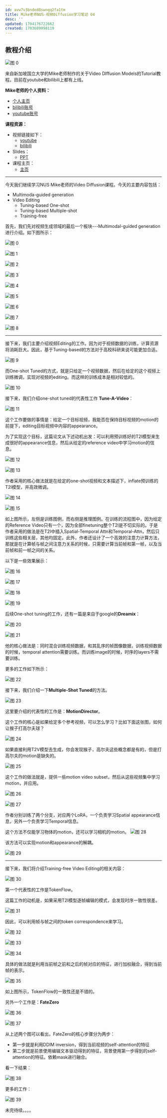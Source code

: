 ```yaml
---
id: avw7v3bnded8swnqq2fa1tm
title: Mike老师NUS-视频Diffusion学习笔记 04
desc: ''
updated: 1704176722662
created: 1703609998119
---
```



## **教程介绍**

![图 0](assets/images/cba65fa80c9c8c40d3cc610f3c5a7c086a1263da71f8027ea048ba176540132c.png)  

来自新加坡国立大学的Mike老师制作的关于Video DIffusion Models的Tutorial教程。目前在youtube和bilibili上都有上线。

**Mike老师的个人资料：**
* [个人主页](https://www.comp.nus.edu.sg/cs/people/mikeshou/)
* [bilibili账号](https://space.bilibili.com/1409032486)
* [youtube账号](https://www.youtube.com/@mikeshou1749)
  
**课程资源：**
* 视频链接如下：
  * [youtube](https://www.youtube.com/watch?v=0K56LA821ys) 
  * [bilibili](https://www.bilibili.com/video/BV1jN4y1879z/?spm_id_from=333.1007.0.0&vd_source=45b600ad98b8c54b21b9561915c1ba61)
* Slides：
  * [PPT](https://www.dropbox.com/scl/fi/u7jgodz3tz01bzd5uftog/Video-Diffusion-Tutorial-Prof-Mike-Shou-NUS-2023-Dec-15.pdf?rlkey=de6axl9dnjhz1ub0wmpwmpq4f&dl=0)
* 课程主页：
  * [主页](https://sites.google.com/view/showlab/tutorial)

---

今天我们继续学习NUS Mike老师的Video Diffusion课程。今天的主要内容包括：

* Multimoda-guided generation
* Video Editing 
  * Tuning-based One-shot
  * Tuning-based Multiple-shot
  * Training-free


首先，我们先对视频生成领域的最后一个板块---Multimodal-guided generation进行介绍。如下图所示：

![图 0](assets/images/d94287905372493a1e51eebe0aeaa840aa8be3650cef10dca0b98a7026554862.png)  

![图 1](assets/images/6111c9abf599aef64b6d6c3770d419163acb1f067541b3524b971ffc5fa775df.png)  

![图 2](assets/images/186be0f63b283d8922ac095d9e41e9e57c5461ec36f88cfdb2cb42ce0f6c740b.png)  

![图 3](assets/images/2c66bd368c81c336c20d6e67397d83e27af0ddec800e76bb473a3ca5315d54cb.png)  


![图 4](assets/images/4de2c5011b8f2004cb10091c5796b8241a48cc65d8e3594d7959456b9d37e09c.png)  


![图 5](assets/images/69cebbd20103d2bcf705039a07eeae2924168a2e898158ef4095fcb192a68b4f.png)  


![图 6](assets/images/147d0c88022f0dce05c6111414941805e0dfb4b1b1b956fc63b6c6383cdb30b0.png)  


![图 7](assets/images/b5d49ba559b2471f58c5b7d198d9fce89c6303becf1abda0f89b95756c6fd2a9.png)  


![图 8](assets/images/1ee9e194857d0ad04971d58419673a8b83ead801158a3027fed37a79e8a038f9.png)  



---


接下来，我们主要介绍视频Editing的工作。因为对于视频数据的训练，计算资源将消耗巨大。因此，基于Tuning-based的方法对于高校科研来说可能更加合适。

![图 9](assets/images/961d34beb28fd21784973f148a1da973081846a224b6a5d03de0a7c716ba9b12.png)  

而One-shot Tuned的方式，就是只给定一个视频数据，然后在给定的这个视频上训练微调，实现对视频的editing。而这样的训练成本是相对较低的。

![图 10](assets/images/e6987b18393bd98df0d6b228462e822cbf8a0c83edda4697c02c72550f721efd.png)  

接下来，我们介绍one-shot tuned的代表性工作 **Tune-A-Video**：

![图 11](assets/images/daef69ce504b0ace1373966feb8de8426d5c17f358105eb7f769c35d27d78156.png)  

这个工作要做的事情是：给定一个目标视频，我能否在保持目标视频的motion的前提下，editing目标视频中内容的appearance。

为了实现这个目标，这篇论文从下述动机出发：可以利用预训练好的T2I模型来生成很好的appearance信息，然后从给定的reference video中学习motion的信息。

![图 12](assets/images/16ad2a862e1d940b46e74861486f44d92968d718069801c2b2943ba8cdbf3163.png)  

![图 13](assets/images/ee7c6502dc4b669df718fd6381c467b796973b5f49c9fdf75f82eeb85381deee.png)  

作者采用的核心做法就是在给定的one-shot视频和文本描述下，inflate预训练的T2I模型，并高效微调。

![图 14](assets/images/825d76b09bb1051d057ecb92a0404556f88ec2eb7a1ae83ee0c6396d1e05e856.png)  

![图 15](assets/images/a69a32447f97c808c4152eb3ee3a01e28a7e2a575f46ad991ee9c8a6d66956d8.png)  


如上图所示，左侧是训练图例，而右侧是推理图例。在训练的流程图中，因为给定的Reference Video只有一个，因为全部finetuning整个T2I是不切实际的。于是作者采用的做法是在T2I中插入Spatial-Temporal Attn和Temporal-Attn，然后只训练这些相关层，其他均固定。此外，作者还设计了一个高效的注意力计算方法，那就是在计算帧与帧之间注意力关系的时候，只需要计算当前帧和第一帧，以及当前帧和前一帧之间的关系。

以下是一些效果展示：

![图 16](assets/images/09816e9d323deda92302e86b1039ed47e2aa19e70570f8634ffc3253950a120c.png)  

![图 17](assets/images/bead04270dd34b9c48fea72d5fad57a8afd40f11ca9e50819b803feb4c0d41e2.png)  

![图 18](assets/images/1d7db3ffff7ad09b9ff33d875f4d25bc0afded7be333fdab31ee2432a43e9dc4.png)  

![图 19](assets/images/12c0b1eb1d8d448ce657bb97c13d321775f5dc54259da1a9d749f822ccfc9c22.png)  

后续One-shot tuning的工作，还有一篇是来自于google的**Dreamix**：

![图 20](assets/images/6dceb05d2c78ab17e34fd284fa128f9c9d2520c056e305821915f217cc42d29a.png)  

![图 21](assets/images/44c47c7d6004bcc5d2a5f6bbcc4947a5bbeb9219551f9c7ed47571629238e3cc.png)  


他的核心做法是：同时混合训练视频数据，和其乱序的帧图像数据，训练视频数据的时候，temporal attention需要训练。而训练image的时候，时序的layers不需要训练。

更多的工作如下所示：

![图 22](assets/images/da0766c2de8a8ad31be53398a202097f42b81b4984677c4cef7b3b99a2f7d686.png)  


接下来，我们介绍一下**Multiple-Shot Tuned**的方法。

![图 23](assets/images/bfa9b1b6676d65194297e00d2cf0ebc16147a20e2fd043e73c7c4bacf98fda57.png)  

这里要介绍的代表性的工作是：**MotionDirector**。

这个工作的核心是如果给定多个参考视频，可以怎么学习？比如下面这张图，如何让猴子打高尔夫球？


![图 24](assets/images/71e31f290b5609679428f38963a056f7fcf071e978eff1b03475732bbf76f7ad.png)  


如果直接利用T2V模型去生成，你会发现猴子，高尔夫这些概念都是有的，但是打高尔夫的motion是缺失的。

![图 25](assets/images/a6d5f5cadba8a7151f9295a12b66b88823dba1e9fa23344e40e84d387cbd1ffe.png)  


这个工作的做法就是，提供一些motion video subset，然后从这些视频集中学习motion，并应用。

![图 26](assets/images/38162f3cd66849466e4ac69ebed5fd3c983544f70bdc823ab3a346325ddbf94f.png)  

![图 27](assets/images/6a488fce9e0bcca0e23021691bc52f9508203ec5f55bbb48181754d7b246bce9.png)  

作者分别训练了两个分支，对应两个LoRA，一个负责学习Spatial appearance信息，另外一个负责学习Temporal信息。


这个方法不仅能学习物体的motion，还可以学习相机的motion。
![图 28](assets/images/d0625a1bc6481212ca36d8227d4679aa04ca30ab2d6cd42b1cbb55a04630b312.png)  

该方法可以实现motion和appearance的解耦。

![图 29](assets/images/7b029baaf11766288e5c2e1dd445243c25e37c46f42fe387663ad147f5be6928.png)  

---

接下来，我们将介绍Training-free Video Editing的相关内容：

![图 30](assets/images/38f1fff63be171a8bb0934df1f7cd02d367ef395e68d834a83cffecadd95ca84.png)  

第一个代表性的工作是TokenFlow。

这篇工作的动机是，如果采用T2I模型逐帧编辑的模式，会发现时序一致性很差。

![图 31](assets/images/2f52319fd6ff2b3fa00edf5d6323cff6556044968681b072bd62931c8f7ca57a.png)  

因此，可以利用帧与帧之间的token correspondence来学习。

![图 32](assets/images/1bf60c0be78641bf39e97978426db54191f3e99f32d16103fe2a2a859c54e0d4.png)  

![图 33](assets/images/24221bfbd5dfb4232d90b7792320bedc8be2fc08ab6d998eb37b918acff65c6f.png)  

![图 34](assets/images/a2f950e4ef4300a6142962fe794b33304893a6b76e81cea5fa29ad4eafe95a94.png)  

具体的做法就是利用当前帧之前和之后的帧对应的特征，进行加权融合，得到当前帧的表示。

![图 35](assets/images/c79348e8636f22aa0e5e39e118e860863a665d5b5eeb7fe51d255159c49687da.png)  

如上图所示，TokenFlow的一致性还是不错的。


另外一个工作是：**FateZero**

![图 36](assets/images/32b8928e72f99f5bf3012ddf995cd7d1cd38186808b99f0497ab0c541028782a.png)  

![图 37](assets/images/e7d9e557035136a064b116ee0897b3a9bb1c69b1a72ad9681b224e0923986905.png)  

从上述两个图可以看出，FateZero的核心步骤分为两步：

* 第一步就是利用DDIM inversion，得到当前视频的self-attention的特征
* 第二步就是前景使用编辑文本驱动得到的特征，背景使用第一步得到的self-attention的特征。依赖mask进行融合。


看一下结果：

![图 38](assets/images/f5858545c4233a49857a81f4e8d4085360f7d8169360e10afdfadd8374f3a5ae.png)  

更多的工作：

![图 39](assets/images/4a6a794dd8dba7a7eb1ab4ff268016da0a0b1f3295614c4dce22156c357d2913.png)  




未完待续。。。。

